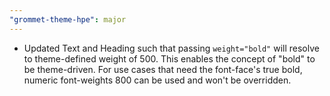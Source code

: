 ```yaml
---
"grommet-theme-hpe": major
---
```


- Updated Text and Heading such that passing `weight="bold"` will resolve to theme-defined weight of 500. This enables the concept of "bold" to be theme-driven. For use cases that need the font-face's true bold, numeric font-weights 800 can be used and won't be overridden. 
